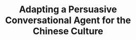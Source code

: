 ---
name: "Adapting A Persuasive Conversational Agent For"
title: "Adapting a Persuasive Conversational Agent for the Chinese Culture"
journal: "journal name" 
project: null
event: "International Conference on Culture and Computing"
authors:
- name: "Zhou, S."
- name: "Zhang, Z."
- name: "Bickmore, T."
year: 2017
resources:
- name: "CultureComp17"
  src: "CultureComp17.pdf"
external_url: null
draft: false 
headless: true
---